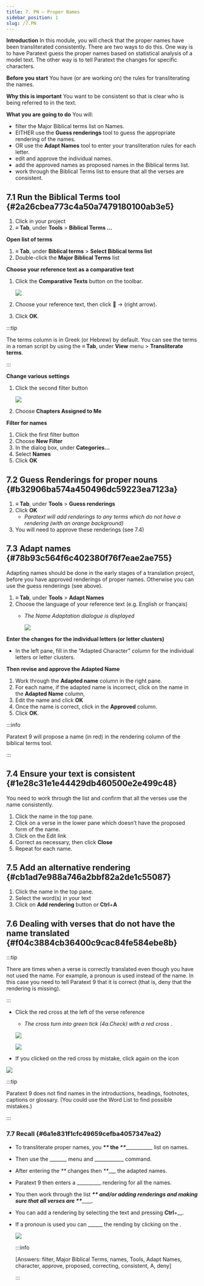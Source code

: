 ```yaml
---
title: 7. PN – Proper Names
sidebar_position: 1
slug: /7.PN
---
```




**Introduction**
In this module, you will check that the proper names have been transliterated consistently. There are two ways to do this. One way is to have Paratext guess the proper names based on statistical analysis of a model text. The other way is to tell Paratext the changes for specific characters.


**Before you start**
You have (or are working on) the rules for transliterating the names.


**Why this is important**
You want to be consistent so that is clear who is being referred to in the text.


**What you are going to do**
You will:

- filter the Major Biblical terms list on Names.
- EITHER use the **Guess renderings** tool to guess the appropriate rendering of the names.
- OR use the **Adapt Names** tool to enter your transliteration rules for each letter.
- edit and approve the individual names.
- add the approved names as proposed names in the Biblical terms list.
- work through the Biblical Terms list to ensure that all the verses are consistent.

## 7.1 Run the Biblical Terms tool {#2a26cbea773c4a50a7479180100ab3e5}

1. Click in your project
1. **≡ Tab**, under **Tools** > **Biblical Terms …**

**Open list of terms**

1. **≡ Tab**, under **Biblical terms** > **Select Biblical terms list**
1. Double-click the **Major Biblical Terms** list

**Choose your reference text as a comparative text**

1. Click the **Comparative Texts** button on the toolbar.

	![](./570661182.png)

1. Choose your reference text, then click **** → (right arrow).
1. Click **OK**.

:::tip 


The terms column is in Greek (or Hebrew) by default. You can see the terms in a roman script by using the **≡ Tab**, under **View** menu > **Transliterate terms**. 


:::


**Change various settings**

1. Click the second filter button

	![](./1982983145.png)

1. Choose **Chapters Assigned to Me**

**Filter for names**

1. Click the first filter button
1. Choose **New Filter**
1. In the dialog box, under **Categories…**
1. Select **Names**
1. Click **OK**

## 7.2 Guess Renderings for proper nouns {#b32906ba574a450496dc59223ea7123a}

1. **≡ Tab**, under **Tools** > **Guess renderings**
1. Click **OK**
	- _Paratext will add renderings to any terms which do not have a rendering (with an orange background)_
1. You will need to approve these renderings (see 7.4)

## 7.3 Adapt names {#78b93c564f6c402380f76f7eae2ae755}


Adapting names should be done in the early stages of a translation project, before you have approved renderings of proper names. Otherwise you can use the guess renderings (see above).

1. **≡ Tab**, under **Tools** > **Adapt Names**
1. Choose the language of your reference text (e.g. English or français)
	- _The Name Adaptation dialogue is displayed_

		![](./994539435.png)


**Enter the changes for the individual letters (or letter clusters)**

- In the left pane, fill in the “Adapted Character” column for the individual letters or letter clusters.

**Then revise and approve the Adapted Name**

1. Work through the **Adapted name** column in the right pane.
1. For each name, if the adapted name is incorrect, click on the name in the **Adapted Name** column,
1. Edit the name and click **OK**
1. Once the name is correct, click in the **Approved** column.
1. Click **OK**.

:::info


Paratext 9 will propose a name (in red) in the rendering column of the biblical terms tool. 


:::


## 7.4 Ensure your text is consistent {#1e28c31e1e44429db460500e2e499c48}


You need to work through the list and confirm that all the verses use the name consistently.

1. Click the name in the top pane.
1. Click on a verse in the lower pane which doesn’t have the proposed form of the name.
1. Click on the Edit link
1. Correct as necessary, then click **Close**
1. Repeat for each name.

## 7.5 Add an alternative rendering {#cb1ad7e988a746a2bbf82a2de1c55087}

1. Click the name in the top pane.
1. Select the word(s) in your text
1. Click on **Add rendering** button or **Ctrl**+**A**

## 7.6 Dealing with verses that do not have the name translated {#f04c3884cb36400c9cac84fe584ebe8b}


:::tip


There are times when a verse is correctly translated even though you have not used the name. For example, a pronoun is used instead of the name. In this case you need to tell Paratext 9 that it is correct (that is, deny that the rendering is missing). 


:::

- Click the red cross at the left of the verse reference
	- _The cross turn into green tick (4a.Check) with a red cross_ .

	![](./1361038144.png)


	![](./1232517919.png)


<div class='notion-row'>
<div class='notion-column'>

- If you clicked on the red cross by mistake, click again on the icon

</div>

<div class='notion-column'>

![](./1361038144.png)

</div>
</div>


:::tip


Paratext 9 does not find names in the introductions, headings, footnotes, captions or glossary. (You could use the Word List to find possible mistakes.) 


:::


### 7.7 Recall {#6a1e831f1cfc49659cefba4057347ea2}

- To transliterate proper names, you _____**_ the _**________________ list on names.
- Then use the _______ menu and ____________ command.
- After entering the _**_ changes then _**____ the adapted names.
- Paratext 9 then enters a __________ rendering for all the names.
- You then work through the list _____**__ and/or adding renderings and making sure that all verses are __**_________.
- You can add a rendering by selecting the text and pressing **Ctrl**+__.
- If a pronoun is used you can ______ the rending by clicking on the .

	![](./1232517919.png)


	:::info
	
	[Answers: filter, Major Biblical Terms, names, Tools, Adapt Names, character, approve, proposed, correcting, consistent, A, deny] 
	
	:::
	


